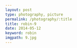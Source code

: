 ```yaml
---
layout: post
type: photography, picture
permalink: /photography/:title
title: robin-9
date: 2014-05-12
keyword: robin
imgpath: 9.jpg
---
```



